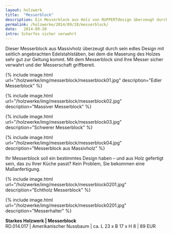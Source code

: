 ```yaml
---
layout: holzwerk
title:  "Messerblock"
description: Ein Messerblock aus Holz von RUPPERTdesign überzeugt durch sein edles Design. Ein Messerblock von RUPPERTdesign wird passend für Ihre Messer gefertigt.
permalink: /holzwerke/2014/09/28/messerblock/
date:   2014-09-28
intro: Scharfes sicher verwahrt
---
```


Dieser Messerblock aus Massivholz überzeugt durch sein edles Design mit seitlich angebrachten Edelstahlstäben, 
bei dem die Maserung des Holzes sehr gut zur Geltung kommt. 
Mit dem Messerblock sind Ihre Messer sicher verwahrt und der Messerschaft griffbereit. 

{% include image.html url="/holzwerke/img/messerblock/messerblock01.jpg" description="Edler Messerblock" %}

{% include image.html url="/holzwerke/img/messerblock/messerblock02.jpg" description="Massiver Messerblock" %}

{% include image.html url="/holzwerke/img/messerblock/messerblock03.jpg" description="Schwerer Messerblock" %}

{% include image.html url="/holzwerke/img/messerblock/messerblock04.jpg" description="Messerblock aus Massivholz" %}

Ihr Messerblock soll ein bestimmtes Design haben – und aus Holz gefertigt sein, 
das zu Ihrer Küche passt? 
Kein Problem, Sie bekommen eine Maßanfertigung.

{% include image.html url="/holzwerke/img/messerblock/messerblock0201.jpg" description="Echtholz Messerblock" %}

{% include image.html url="/holzwerke/img/messerblock/messerblock0201.jpg" description="Messerhalter" %}

**Starkes Holzwerk \| Messerblock**   
	RD.014.017  \| 	Amerikanischer Nussbaum \| ca. L 23 x B 17 x H 8 \| 89 EUR

